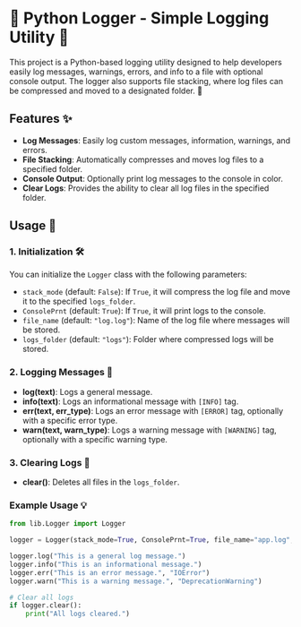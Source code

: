 # 📝 Python Logger - Simple Logging Utility 📝

This project is a Python-based logging utility designed to help developers easily log messages, warnings, errors, and info to a file with optional console output. The logger also supports file stacking, where log files can be compressed and moved to a designated folder. 📂

## Features ✨

- **Log Messages**: Easily log custom messages, information, warnings, and errors.
- **File Stacking**: Automatically compresses and moves log files to a specified folder.
- **Console Output**: Optionally print log messages to the console in color.
- **Clear Logs**: Provides the ability to clear all log files in the specified folder.

## Usage 🚀

### 1. Initialization 🛠️

You can initialize the `Logger` class with the following parameters:

- `stack_mode` (default: `False`): If `True`, it will compress the log file and move it to the specified `logs_folder`.
- `ConsolePrnt` (default: `True`): If `True`, it will print logs to the console.
- `file_name` (default: `"log.log"`): Name of the log file where messages will be stored.
- `logs_folder` (default: `"logs"`): Folder where compressed logs will be stored.

### 2. Logging Messages 📜

- **log(text)**: Logs a general message.
- **info(text)**: Logs an informational message with `[INFO]` tag.
- **err(text, err_type)**: Logs an error message with `[ERROR]` tag, optionally with a specific error type.
- **warn(text, warn_type)**: Logs a warning message with `[WARNING]` tag, optionally with a specific warning type.

### 3. Clearing Logs 🧹

- **clear()**: Deletes all files in the `logs_folder`.

### Example Usage 💡

```python
from lib.Logger import Logger

logger = Logger(stack_mode=True, ConsolePrnt=True, file_name="app.log", logs_folder="app_logs")

logger.log("This is a general log message.")
logger.info("This is an informational message.")
logger.err("This is an error message.", "IOError")
logger.warn("This is a warning message.", "DeprecationWarning")

# Clear all logs
if logger.clear():
    print("All logs cleared.")
